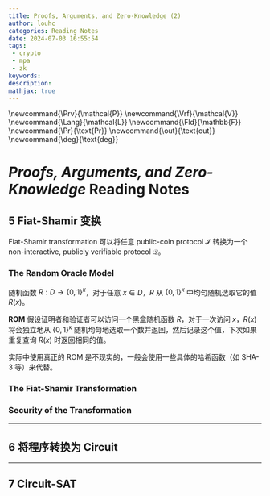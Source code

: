 ```yaml
---
title: Proofs, Arguments, and Zero-Knowledge (2)
author: louhc
categories: Reading Notes
date: 2024-07-03 16:55:54
tags:
 - crypto
 - mpa
 - zk
keywords: 
description:
mathjax: true
---
```


\newcommand{\Prv}{\mathcal{P}}
\newcommand{\Vrf}{\mathcal{V}}
\newcommand{\Lang}{\mathcal{L}}
\newcommand{\Fld}{\mathbb{F}}
\newcommand{\Pr}{\text{Pr}}
\newcommand{\out}{\text{out}}
\newcommand{\deg}{\text{deg}}

# *Proofs, Arguments, and Zero-Knowledge* Reading Notes

## 5 Fiat-Shamir 变换

Fiat-Shamir transformation 可以将任意 public-coin protocol $\mathcal I$ 转换为一个 non-interactive, publicly verifiable protocol $\mathcal Q$。

### The Random Oracle Model

随机函数 $R:D\to\{0,1\}^{\kappa}$，对于任意 $x\in D$，$R$ 从 $\{0,1\}^{\kappa}$ 中均匀随机选取它的值 $R(x)$。

**ROM** 假设证明者和验证者可以访问一个黑盒随机函数 $R$，对于一次访问 $x$，$R(x)$ 将会独立地从 $\{0,1\}^{\kappa}$ 随机均匀地选取一个数并返回，然后记录这个值，下次如果重复查询 $R(x)$ 时返回相同的值。

实际中使用真正的 ROM 是不现实的，一般会使用一些具体的哈希函数（如 SHA-3 等）来代替。

### The Fiat-Shamir Transformation

### Security of the Transformation

---

## 6 将程序转换为 Circuit

---

## 7 Circuit-SAT